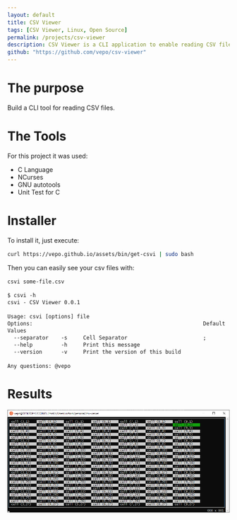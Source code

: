 ```yaml
---
layout: default
title: CSV Viewer
tags: [CSV Viewer, Linux, Open Source]
permalink: /projects/csv-viewer
description: CSV Viewer is a CLI application to enable reading CSV files on Linux.
github: "https://github.com/vepo/csv-viewer"
---
```


# The purpose
Build a CLI tool for reading CSV files.

# The Tools

For this project it was used:
* C Language
* NCurses
* GNU autotools
* Unit Test for C

# Installer

To install it, just execute:

```bash
curl https://vepo.github.io/assets/bin/get-csvi | sudo bash
```

Then you can easily see your csv files with:

```bash
csvi some-file.csv
```

```
$ csvi -h
csvi - CSV Viewer 0.0.1

Usage: csvi [options] file
Options:                                                      Default Values
  --separator    -s     Cell Separator                        ;
  --help         -h     Print this message
  --version      -v     Print the version of this build

Any questions: @vepo
```

# Results

![csvi](/assets/images/pet-projects/csv-viewer/sample-data.png)
